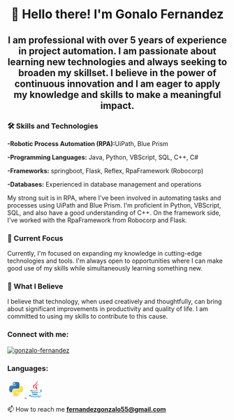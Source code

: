 <h1 align="center">👋 Hello there! I'm Gonalo Fernandez</h1>

<h2 align="center">I am professional with over 5 years of experience in project automation. I am passionate about learning new technologies and always seeking to broaden my skillset. I believe in the power of continuous innovation and I am eager to apply my knowledge and skills to make a meaningful impact.</h3>

<h3 align="left">🛠 Skills and Technologies</h3>
<p align="left"><strong>-Robotic Process Automation (RPA):</strong>UiPath, Blue Prism </p>
<p align="left"><strong>-Programming Languages:</strong>  Java, Python, VBScript, SQL, C++, C# </p>
<p align="left"><strong>-Frameworks:</strong> springboot, Flask, Reflex, RpaFramework (Robocorp)</p>
<p align="left"><strong>-Databases:</strong> Experienced in database management and operations</p>
<p align="left">My strong suit is in RPA, where I've been involved in automating tasks and processes using UiPath and Blue Prism. I'm proficient in Python, VBScript, SQL, and also have a good understanding of C++. On the framework side, I've worked with the RpaFramework from Robocorp and Flask.</p>

<h3 align="left">🔭 Current Focus</h3>
Currently, I'm focused on expanding my knowledge in cutting-edge technologies and tools. I'm always open to opportunities where I can make good use of my skills while simultaneously learning something new.

<h3 align="left">🌱 What I Believe</h3>
I believe that technology, when used creatively and thoughtfully, can bring about significant improvements in productivity and quality of life. I am committed to using my skills to contribute to this cause.

<h3 align="left">Connect with me:</h3>
<p align="left">
<a href="https://www.linkedin.com/in/fernandez-gonzalo/" target="_blank"><img align="center" src="https://raw.githubusercontent.com/rahuldkjain/github-profile-readme-generator/master/src/images/icons/Social/linked-in-alt.svg" alt="gonzalo-fernandez" height="30" width="40" /></a>
</p>

<h3 align="left">Languages:</h3>
<span align="left"> 
    <a href="https://www.python.org" target="_blank"> 
        <img src="https://raw.githubusercontent.com/devicons/devicon/master/icons/python/python-original.svg" alt="python" width="40" height="40"/> 
    </a> 
</span>
<span align="left"> 
    <a href="https://www.java.com" target="_blank"> 
        <img src="https://raw.githubusercontent.com/devicons/devicon/master/icons/java/java-original.svg" alt="java" width="40" height="40"/> 
    </a> 
</span>

📫 How to reach me **fernandezgonzalo55@gmail.com**

